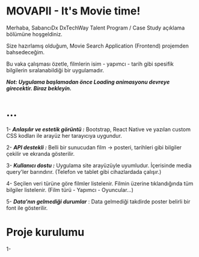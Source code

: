 # MOVAPII - It's Movie time!

Merhaba, SabancıDx DxTechWay Talent Program / Case Study açıklama bölümüne hoşgeldiniz.

Size hazırlamış olduğum, Movie Search Application (Frontend) projemden bahsedeceğim.

Bu vaka çalışması özetle, filmlerin isim - yapımcı - tarih gibi spesifik bilgilerin sıralanabildiği bir uygulamadır.

***Not: Uygulama başlamadan önce Loading animasyonu devreye girecektir. Biraz bekleyin.***

# ...

1- ***Anlaşılır ve estetik görüntü :*** Bootstrap, React Native ve yazılan custom CSS kodları ile arayüz her tarayıcıya uygundur.

2- ***API destekli :*** Belli bir sunucudan film ->  posteri, tarihleri gibi bilgiler çekilir ve ekranda gösterilir.

3- ***Kullanıcı dostu :*** Uygulama site arayüzüyle uyumludur. İçerisinde media query'ler barındırır. (Telefon ve tablet gibi cihazlardada çalışır.)

4- Seçilen veri türüne göre filmler listelenir. Filmin üzerine tıklandığında tüm bilgiler listelenir. (Film türü - Yapımcı - Oyuncular...)

5- ***Data'nın gelmediği durumlar*** : Data gelmediği takdirde poster belirli bir font ile gösterilir. 


# Proje kurulumu

1-


